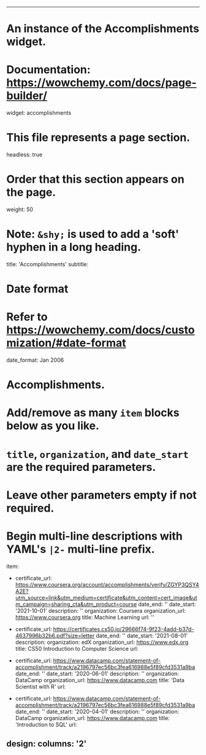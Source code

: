 
---
# An instance of the Accomplishments widget.
# Documentation: https://wowchemy.com/docs/page-builder/
widget: accomplishments

# This file represents a page section.
headless: true

# Order that this section appears on the page.
weight: 50

# Note: `&shy;` is used to add a 'soft' hyphen in a long heading.
title: 'Accomplish&shy;ments'
subtitle:

# Date format
#   Refer to https://wowchemy.com/docs/customization/#date-format
date_format: Jan 2006

# Accomplishments.
#   Add/remove as many `item` blocks below as you like.
#   `title`, `organization`, and `date_start` are the required parameters.
#   Leave other parameters empty if not required.
#   Begin multi-line descriptions with YAML's `|2-` multi-line prefix.
item:
  - certificate_url: https://www.coursera.org/account/accomplishments/verify/ZGYP3QSY4A2E?utm_source=link&utm_medium=certificate&utm_content=cert_image&utm_campaign=sharing_cta&utm_product=course
    date_end: ''
    date_start: '2021-10-01'
    description: ''
    organization: Coursera
    organization_url: https://www.coursera.org
    title: Machine Learning
    url: ''
    
  - certificate_url: https://certificates.cs50.io/29666f74-9f23-4add-b37d-4637996b32b6.pdf?size=letter
    date_end: ''
    date_start: '2021-08-01'
    description: 
    organization: edX
    organization_url: https://www.edx.org
    title: CS50 Introduction to Computer Science
    url: 
    
    
  - certificate_url: https://www.datacamp.com/statement-of-accomplishment/track/a2196797ec56bc3fea616988e5f89cfd3531a9ba
    date_end: ''
    date_start: '2020-06-01'
    description: ''
    organization: DataCamp
    organization_url: https://www.datacamp.com
    title: 'Data Scientist with R'
    url: 


  - certificate_url: https://www.datacamp.com/statement-of-accomplishment/track/a2196797ec56bc3fea616988e5f89cfd3531a9ba
    date_end: ''
    date_start: '2020-04-01'
    description: ''
    organization: DataCamp
    organization_url: https://www.datacamp.com
    title: 'Introduction to SQL'
    url: 


design:
  columns: '2'
---
